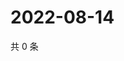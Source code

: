 # 2022-08-14

共 0 条

<!-- BEGIN WEIBO -->
<!-- 最后更新时间 Sun Aug 14 2022 04:16:14 GMT+0800 (China Standard Time) -->

<!-- END WEIBO -->
